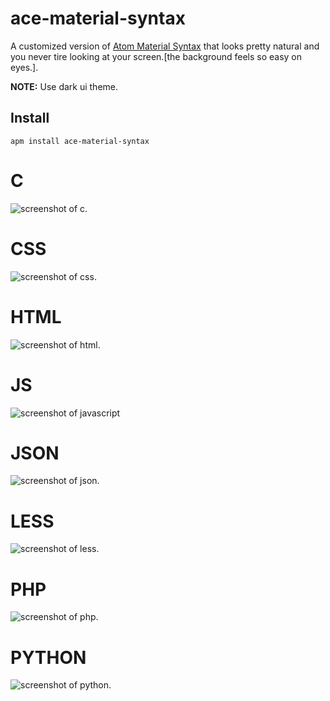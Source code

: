 # ace-material-syntax

A customized version of [Atom Material Syntax](https://github.com/atom-material/atom-material-syntax-dark) that looks pretty natural and you never tire looking at your screen.[the background feels so easy on eyes.].

**NOTE:** Use dark ui theme.
## Install
```
apm install ace-material-syntax
  ```


# C
![screenshot of c.](https://i.imgsafe.org/d0655ba2da.png)
# CSS
![screenshot of css.](https://i.imgsafe.org/d0698508cb.png)
# HTML
![screenshot of html.](https://i.imgsafe.org/d06d8845fb.png)
# JS
![screenshot of javascript](https://i.imgsafe.org/d072a35bb3.png)
# JSON
![screenshot of json.](https://i.imgsafe.org/d0745cd311.png)
# LESS
![screenshot of less.](https://i.imgsafe.org/d0746ce964.png)
# PHP
![screenshot of php.](https://i.imgsafe.org/d074861738.png)
# PYTHON
![screenshot of python.](https://i.imgsafe.org/d0748ae054.png)
